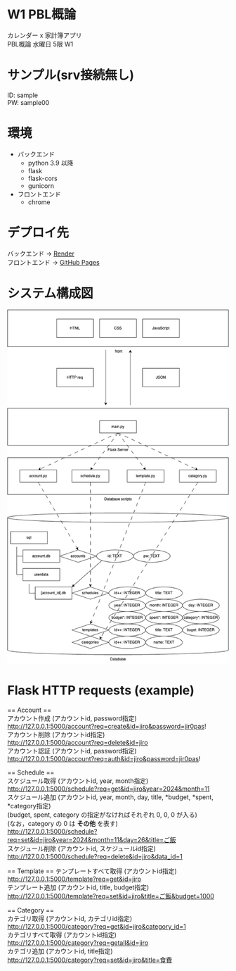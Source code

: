 # W1 PBL概論
カレンダー x 家計簿アプリ  
PBL概論 水曜日 5限 W1  

# サンプル(srv接続無し)
ID: sample  
PW: sample00  

# 環境
- バックエンド
  - python 3.9 以降
  - flask
  - flask-cors
  - gunicorn
- フロントエンド
  - chrome

# デプロイ先
バックエンド -> [Render](https://pbl-w1.onrender.com/)  
フロントエンド -> [GitHub Pages](https://sibateku.github.io/PBL_W1/)

# システム構成図
![system.drawio](.github/system.png)

# Flask HTTP requests (example)
== Account ==  
アカウント作成 (アカウントid, password指定)  
http://127.0.0.1:5000/account?req=create&id=jiro&password=jir0pas!  
アカウント削除 (アカウントid指定)  
http://127.0.0.1:5000/account?req=delete&id=jiro  
アカウント認証 (アカウントid, password指定)  
http://127.0.0.1:5000/account?req=auth&id=jiro&password=jir0pas!

== Schedule ==  
スケジュール取得 (アカウントid, year, month指定)  
http://127.0.0.1:5000/schedule?req=get&id=jiro&year=2024&month=11  
スケジュール追加 (アカウントid, year, month, day, title, *budget, *spent, *category指定)  
(budget, spent, category の指定がなければそれぞれ 0, 0, 0 が入る)  
(なお，category の 0 は __その他__ を表す)  
http://127.0.0.1:5000/schedule?req=set&id=jiro&year=2024&month=11&day=26&title=ご飯  
スケジュール削除 (アカウントid, スケジュールid指定)  
http://127.0.0.1:5000/schedule?req=delete&id=jiro&data_id=1  

== Template ==
テンプレートすべて取得 (アカウントid指定)  
http://127.0.0.1:5000/template?req=get&id=jiro  
テンプレート追加 (アカウントid, title, budget指定)  
http://127.0.0.1:5000/template?req=set&id=jiro&title=ご飯&budget=1000  

== Category ==  
カテゴリ取得 (アカウントid, カテゴリid指定)  
http://127.0.0.1:5000/category?req=get&id=jiro&category_id=1  
カテゴリすべて取得 (アカウントid指定)  
http://127.0.0.1:5000/category?req=getall&id=jiro  
カテゴリ追加 (アカウントid, title指定)  
http://127.0.0.1:5000/category?req=set&id=jiro&title=食費  